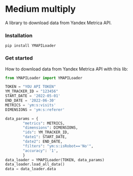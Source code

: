 # Medium multiply
A library to download data from Yandex Metrica API.

### Installation
```
pip install YMAPILoader
```

### Get started
How to download data from Yandex Metrica API with this lib:

```Python
from YMAPILoader import YMAPILoader

TOKEN = "YOU API TOKEN"
YM_TRACKER_ID = "123456"
START_DATE = '2022-05-01'
END_DATE = '2022-06-30'
METRICS = 'ym:s:visits'
DIMENSIONS = 'ym:s:referer'

data_params = {
        "metrics": METRICS,
        "dimensions": DIMENSIONS,
        "ids": YM_TRACKER_ID,
        "date1": START_DATE,
        "date2": END_DATE,
        "filters": "ym:s:isRobot=='No'",
        "accuracy": '1',
        }
data_loader = YMAPILoader(TOKEN, data_params)
data_loader.load_all_data()
data = data_loader.data
